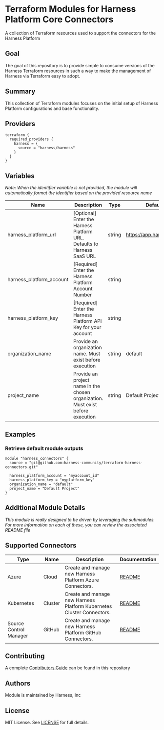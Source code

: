 # Terraform Modules for Harness Platform Core Connectors
A collection of Terraform resources used to support the connectors for the Harness Platform

## Goal
The goal of this repository is to provide simple to consume versions of the Harness Terraform resources in such a way to make the management of Harness via Terraform easy to adopt.

## Summary
This collection of Terraform modules focuses on the initial setup of Harness Platform configurations and base functionality.

## Providers

```
terraform {
  required_providers {
    harness = {
      source = "harness/harness"
    }
  }
}
```

## Variables

_Note: When the identifier variable is not provided, the module will automatically format the identifier based on the provided resource name_

| Name | Description | Type | Default Value | Mandatory |
| --- | --- | --- | --- | --- |
| harness_platform_url | [Optional] Enter the Harness Platform URL.  Defaults to Harness SaaS URL | string | https://app.harness.io/gateway | |
| harness_platform_account | [Required] Enter the Harness Platform Account Number | string | | X |
| harness_platform_key | [Required] Enter the Harness Platform API Key for your account | string | | X |
| organization_name | Provide an organization name.  Must exist before execution | string | default | |
| project_name | Provide an project name in the chosen organization.  Must exist before execution | string | Default Project | |

## Examples
### Retrieve default module outputs
```
module "harness_connectors" {
  source = "git@github.com:harness-community/terraform-harness-connectors.git"

  harness_platform_account = "myaccount_id"
  harness_platform_key = "myplatform_key"
  organization_name = "default"
  project_name = "Default Project"
}
```

## Additional Module Details
_This module is really designed to be driven by leveraging the submodules.  For more information on each of these, you can review the associated README file_

## Supported Connectors
| Type | Name | Description | Documentation |
| --- | --- | --- | ---  |
| Azure | Cloud | Create and manage new Harness Platform Azure Connectors. | [README](modules/azure/README.md) |
| Kubernetes | Cluster | Create and manage new Harness Platform Kubernetes Cluster Connectors. | [README](modules/kubernetes/cluster/README.md) |
| Source Control Manager | GitHub | Create and manage new Harness Platform GitHub Connectors. | [README](modules/scm/githubREADME.md) |

## Contributing
A complete [Contributors Guide](CONTRIBUTING.md) can be found in this repository

## Authors
Module is maintained by Harness, Inc

## License

MIT License. See [LICENSE](LICENSE) for full details.
